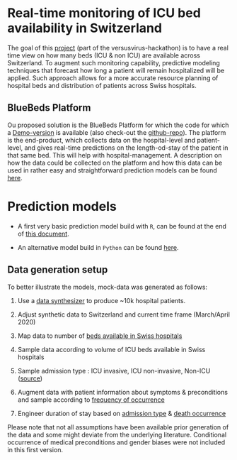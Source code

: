 # Real-time monitoring of ICU bed availability in Switzerland

The goal of this [project](https://devpost.com/software/bluebed/) (part of the versusvirus-hackathon) is to have a real time view on how many beds (ICU & non ICU) are available across Switzerland. To augment such monitoring capability, predictive modeling techniques that forecast how long a patient will remain hospitalized will be applied. Such approach allows for a more accurate resource planning of hospital beds and distribution of patients across Swiss hospitals.

## BlueBeds Platform

Ou proposed solution is the BlueBeds Platform for which the code for which a [Demo-version](https://versus-virus.herokuapp.com/) is available (also check-out the [github-repo](https://github.com/gpietro/hackathon-versusvirus-client)). The platform is the end-product, which collects data on the hospital-level and patient-level, and gives real-time predictions on the length-od-stay of the patient in that same bed. This will help with hospital-management. A description on how the data could be collected on the platform and how this data can be used in rather easy and straightforward prediction models can be found [here](https://rachelhey.github.io/versus-virus-hack-length-of-stay-prediction/).

# Prediction models

- A first very basic prediction model build with `R`, can be found at the end of [this document](https://rachelhey.github.io/versus-virus-hack-length-of-stay-prediction/).

- An alternative model build in `Python` can be found [here](https://github.com/rachelHey/versus-virus-hack-length-of-stay-prediction/blob/master/python-version/Bed_Forecasting_Model_Training.ipynb).

## Data generation setup

To better illustrate the models, mock-data was generated as follows:

1) Use a [data synthesizer](https://github.com/theodi/synthetic-data-tutorial) to produce ~10k hospital patients.

2) Adjust synthetic data to Switzerland and current time frame (March/April 2020)

3) Map data to number of [beds available in Swiss hospitals](https://docs.google.com/spreadsheets/d/1uSisBqRAgp-cNlYPePOUF4YX_idp0JaeZEVyY3MbaJk/edit#gid=0)

4) Sample data according to volume of ICU beds available in Swiss hospitals

5) Sample admission type : ICU invasive, ICU non-invasive, Non-ICU ([source](https://www.cdc.gov/coronavirus/2019-ncov/hcp/clinical-guidance-management-patients.html))

6) Augment data with patient information about symptoms & preconditions and sample according to [frequency of occurrence](https://jamanetwork.com/journals/jama/fullarticle/2761044)

7) Engineer duration of stay based on [admission type](https://www.cdc.gov/coronavirus/2019-ncov/hcp/clinical-guidance-management-patients.html) & [death occurrence](https://www.cdc.gov/mmwr/volumes/69/wr/mm6912e2.htm#T1_down)

Please note that not all assumptions have been available prior generation of the data and some might deviate from the underlying literature. Conditional occurrence of medical preconditions and gender biases were not included in this first version. 

